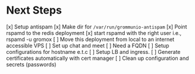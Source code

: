 # Next Steps

[x] Setup antispam
  [x] Make dir for `/var/run/grommunio-antispam`
  [x] Point rspamd to the redis deployment
  [x] start rspamd with the right user i.e., rspamd -u gromox
[ ] Move this deployment from local to an internet accessible VPS
[ ] Set up chat and meet
  [ ] Need a FQDN
[ ] Setup configurations for hostname e.t.c
[ ] Setup LB and ingress.
[ ] Generate certificates automatically with cert manager
[ ] Clean up configuration and secrets (passwords) 
